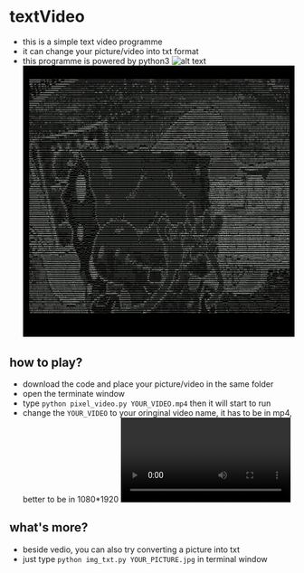 # textVideo
- this is a simple text video programme
- it can change your picture/video into txt format
- this programme is powered by python3
![alt text](picture/shanghai1.bmp)
![alt text](video/sp_cover.jpg)

## how to play?
- download the code and place your picture/video in the same folder
- open the terminate window
- type `python pixel_video.py YOUR_VIDEO.mp4` then it will start to run
- change the `YOUR_VIDEO` to your oringinal video name, it has to be in mp4, better to be in 1080*1920
![alt text](video/sp.mp4)

## what's more?
- beside vedio, you can also try converting a picture into txt
- just type `python img_txt.py YOUR_PICTURE.jpg` in terminal window